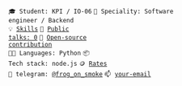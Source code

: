 <code>🎓 Student: KPI / IO-06</code>
<code>👷 Speciality: Software engineer / Backend</code><br>
<code>💡 [Skills](SKILLS.md)</code>
<code>📢 [Public talks: 0](TALKS.md)</code>
<code>👀 [Open-source contribution](CONTRIBUTION.md)</code><br>
<code>🧑‍💻 Languages: Python</code>
<code>📦 Tech stack: node.js</code>
<code>🪙 [Rates](RATES.md)</code><br>
<code>💬 telegram: [@frog_on_smoke](https://telegram.me/your-nikname)</code>
<code>📫 [your-email](mailto:n.karmanov1418@gmail.com)</code>
